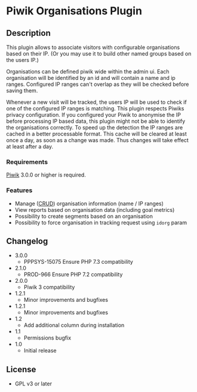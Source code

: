 # Piwik Organisations Plugin

## Description

This plugin allows to associate visitors with configurable organisations based on their IP. 
(Or you may use it to build other named groups based on the users IP.)

Organisations can be defined piwik wide within the admin ui. Each organisation will be identified by an id and will contain a name and ip ranges.
Configured IP ranges can't overlap as they will be checked before saving them.

Whenever a new visit will be tracked, the users IP will be used to check if one of the configured IP ranges is matching.
This plugin respects Piwiks privacy configuration. If you configured your Piwik to anonymise the IP before processing IP based data, this plugin might not be able to identify the organisations correctly. 
To speed up the detection the IP ranges are cached in a better processable format. This cache will be cleared at least once a day, as soon as a change was made. Thus changes will take effect at least after a day.


### Requirements

[Piwik](https://github.com/piwik/piwik) 3.0.0 or higher is required.

### Features

- Manage ([CRUD](https://en.wikipedia.org/wiki/Create,_read,_update_and_delete)) organisation information (name / IP ranges)
- View reports based on organisation data (including goal metrics)
- Possibility to create segments based on an organisation
- Possibility to force organisation in tracking request using `idorg` param

## Changelog

* 3.0.0
    - PPPSYS-15075 Ensure PHP 7.3 compatibility
* 2.1.0
    - PROD-966 Ensure PHP 7.2 compatibility
* 2.0.0
    - Piwik 3 compatibility
* 1.2.1
    - Minor improvements and bugfixes
* 1.2.1
    - Minor improvements and bugfixes
* 1.2
    - Add additional column during installation
* 1.1
    - Permissions bugfix
* 1.0
    - Initial release

## License

- GPL v3 or later
